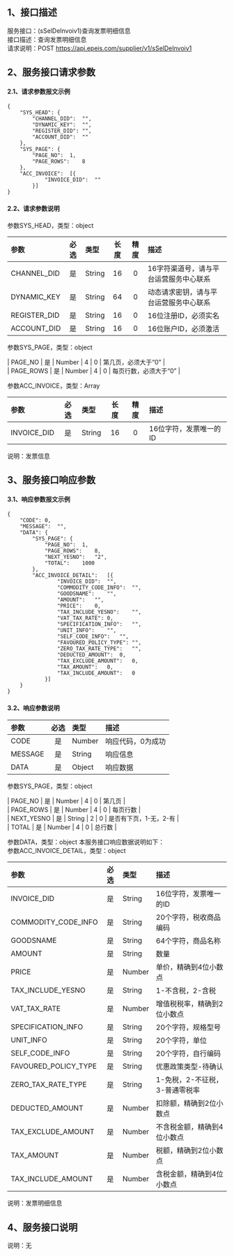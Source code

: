 ## 1、接口描述  
服务接口：(sSelDeInvoiv1)查询发票明细信息  
接口描述：查询发票明细信息  
请求说明：POST https://api.epeis.com/supplier/v1/sSelDeInvoiv1  
  
## 2、服务接口请求参数  
#### 2.1、请求参数报文示例  
~~~  
{
	"SYS_HEAD":	{
		"CHANNEL_DID":	"",
		"DYNAMIC_KEY":	"",
		"REGISTER_DID":	"",
		"ACCOUNT_DID":	""
	},
	"SYS_PAGE":	{
		"PAGE_NO":	1,
		"PAGE_ROWS":	8
	},
	"ACC_INVOICE":	[{
			"INVOICE_DID":	""
		}]
}  
~~~  
#### 2.2、请求参数说明  
参数SYS_HEAD，类型：object  
  
| 参数 | 必选 | 类型 | 长度 | 精度 | 描述 |  
| :----------------- | :----: | :-------- | :----: | :----: | :---------------- |  
| CHANNEL_DID | 是 | String | 16 | 0 | 16字符渠道号，请与平台运营服务中心联系 |  
| DYNAMIC_KEY | 是 | String | 64 | 0 | 动态请求密钥，请与平台运营服务中心联系 |  
| REGISTER_DID      |  是  | String   | 16 | 0 | 16位注册ID，必须实名 |  
| ACCOUNT_DID       |  是  | String   | 16 | 0 | 16位账户ID，必须激活 |  
  
参数SYS_PAGE，类型：object  
  
| PAGE_NO       |  是  | Number   | 4 | 0 | 第几页，必须大于“0” |  
| PAGE_ROWS     |  是  | Number   | 4 | 0 | 每页行数，必须大于“0” |  
  
参数ACC_INVOICE，类型：Array  
  
| 参数              | 必选 | 类型     | 长度 | 精度 | 描述             |  
| :----------------- | :----: | :-------- | :----: | :----: | :---------------- |  
| INVOICE_DID |  是  | String   | 16 | 0 | 16位字符，发票唯一的ID |  
  
说明：发票信息  
  
## 3、服务接口响应参数  
#### 3.1、响应参数报文示例  
~~~  
{
	"CODE":	0,
	"MESSAGE":	"",
	"DATA":	{
		"SYS_PAGE":	{
			"PAGE_NO":	1,
			"PAGE_ROWS":	8,
			"NEXT_YESNO":	"2",
			"TOTAL":	1000
		},
		"ACC_INVOICE_DETAIL":	[{
				"INVOICE_DID":	"",
				"COMMODITY_CODE_INFO":	"",
				"GOODSNAME":	"",
				"AMOUNT":	"",
				"PRICE":	0,
				"TAX_INCLUDE_YESNO":	"",
				"VAT_TAX_RATE":	0,
				"SPECIFICATION_INFO":	"",
				"UNIT_INFO":	"",
				"SELF_CODE_INFO":	"",
				"FAVOURED_POLICY_TYPE":	"",
				"ZERO_TAX_RATE_TYPE":	"",
				"DEDUCTED_AMOUNT":	0,
				"TAX_EXCLUDE_AMOUNT":	0,
				"TAX_AMOUNT":	0,
				"TAX_INCLUDE_AMOUNT":	0
			}]
	}
}  
~~~  
#### 3.2、响应参数说明  
  
| 参数              | 必选 | 类型     | 描述             |  
| :----------------- | :----: | :-------- | :---------------- |  
| CODE | 是 | Number | 响应代码，0为成功 |  
| MESSAGE | 是 | String | 响应信息 |  
| DATA | 是 | Object | 响应数据 |  
  
参数SYS_PAGE，类型：object  
  
| PAGE_NO       |  是  | Number   | 4 | 0 | 第几页 |  
| PAGE_ROWS     |  是  | Number   | 4 | 0 | 每页行数 |  
| NEXT_YESNO    |  是  | String   | 2 | 0 | 是否有下页，1-无，2-有 |  
| TOTAL         |  是  | Number   | 4 | 0 | 总行数 |  
  
参数DATA，类型：object 本服务接口响应数据说明如下：  
参数ACC_INVOICE_DETAIL，类型：object  
  

| 参数              | 必选 | 类型     | 描述             |  
| :----------------- | :----: | :-------- | :---------------- |  
| INVOICE_DID |  是  | String   | 16位字符，发票唯一的ID |  
| COMMODITY_CODE_INFO |  是  | String   | 20个字符，税收商品编码 |  
| GOODSNAME |  是  | String   | 64个字符，商品名称 |  
| AMOUNT |  是  | String   | 数量 |  
| PRICE |  是  | Number   | 单价，精确到4位小数点 |  
| TAX_INCLUDE_YESNO |  是  | String   | 1-不含税，2-含税 |  
| VAT_TAX_RATE |  是  | Number   | 增值税税率，精确到2位小数点 |  
| SPECIFICATION_INFO |  是  | String   | 20个字符，规格型号 |  
| UNIT_INFO |  是  | String   | 20个字符，单位 |  
| SELF_CODE_INFO |  是  | String   | 20个字符，自行编码 |  
| FAVOURED_POLICY_TYPE |  是  | String   | 优惠政策类型-待确认 |  
| ZERO_TAX_RATE_TYPE |  是  | String   | 1-免税，2-不征税，3-普通零税率 |  
| DEDUCTED_AMOUNT |  是  | Number   | 扣除额，精确到2位小数点 |  
| TAX_EXCLUDE_AMOUNT |  是  | Number   | 不含税金额，精确到4位小数点 |  
| TAX_AMOUNT |  是  | Number   | 税额，精确到2位小数点 |  
| TAX_INCLUDE_AMOUNT |  是  | Number   | 含税金额，精确到4位小数点 |  
  
说明：发票明细信息  
## 4、服务接口说明  
说明：无  
